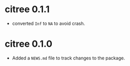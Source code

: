 # citree 0.1.1

* converted `Inf` to `NA` to avoid crash.

# citree 0.1.0

* Added a `NEWS.md` file to track changes to the package.
